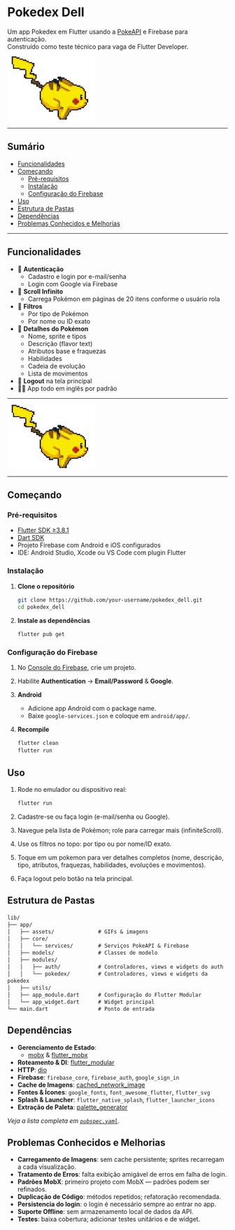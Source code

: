 # Pokedex Dell

Um app Pokedex em Flutter usando a [PokeAPI](https://pokeapi.co) e Firebase para autenticação.  
Construído como teste técnico para vaga de Flutter Developer.

![Demonstração do App](lib/app/assets/run_pikachu.gif)

---

## Sumário

- [Funcionalidades](#funcionalidades)
- [Começando](#começando)
    - [Pré-requisitos](#pré-requisitos)
    - [Instalação](#instalação)
    - [Configuração do Firebase](#configuração-do-firebase)
- [Uso](#uso)
- [Estrutura de Pastas](#estrutura-de-pastas)
- [Dependências](#dependências)
- [Problemas Conhecidos e Melhorias](#problemas-conhecidos-e-melhorias)

---

## Funcionalidades

- 🔐 **Autenticação**
    - Cadastro e login por e-mail/senha
    - Login com Google via Firebase
- 📜 **Scroll Infinito**
    - Carrega Pokémon em páginas de 20 itens conforme o usuário rola
- 🔎 **Filtros**
    - Por tipo de Pokémon
    - Por nome ou ID exato
- 📇 **Detalhes do Pokémon**
    - Nome, sprite e tipos
    - Descrição (flavor text)
    - Atributos base e fraquezas
    - Habilidades
    - Cadeia de evolução
    - Lista de movimentos
- 🚪 **Logout** na tela principal
- 🏳️‍🌈 App todo em inglês por padrão

---

![Demonstração do App](lib/app/assets/run_pikachu.gif)

---

## Começando

### Pré-requisitos

- [Flutter SDK ≥3.8.1](https://flutter.dev/docs/get-started/install)
- [Dart SDK](https://dart.dev/get-dart)
- Projeto Firebase com Android e iOS configurados
- IDE: Android Studio, Xcode ou VS Code com plugin Flutter

### Instalação

1. **Clone o repositório**

    ```bash
    git clone https://github.com/your-username/pokedex_dell.git
    cd pokedex_dell
    ```
2. **Instale as dependências**

    ```bash
    flutter pub get
    ```

### Configuração do Firebase

1. No [Console do Firebase](https://console.firebase.google.com), crie um projeto.
2. Habilite **Authentication** → **Email/Password** & **Google**.
3. **Android**
    - Adicione app Android com o package name.
    - Baixe `google-services.json` e coloque em `android/app/`.
5. **Recompile**

    ```bash
    flutter clean
    flutter run
    ```
## Uso

1. Rode no emulador ou dispositivo real:

    ```bash
    flutter run
    ```
2. Cadastre-se ou faça login (e-mail/senha ou Google).
3. Navegue pela lista de Pokémon; role para carregar mais (infiniteScroll).
4. Use os filtros no topo: por tipo ou por nome/ID exato.
5. Toque em um pokemon para ver detalhes completos (nome, descrição, tipo, atributos, fraquezas, habilidades, evoluções e movimentos).
6. Faça logout pelo botão na tela principal.  

## Estrutura de Pastas

```plaintext
lib/
├── app/
│   ├── assets/              # GIFs & imagens
│   ├── core/
│   │   └── services/        # Serviços PokeAPI & Firebase
│   ├── models/              # Classes de modelo
│   ├── modules/
│   │   ├── auth/            # Controladores, views e widgets do auth
│   │   └── pokedex/         # Controladores, views e widgets da pokedex
│   ├── utils/
│   ├── app_module.dart      # Configuração do Flutter Modular
│   └── app_widget.dart      # Widget principal
└── main.dart                # Ponto de entrada
```

## Dependências

- **Gerenciamento de Estado**:
    - [mobx](https://pub.dev/packages/mobx) & [flutter_mobx](https://pub.dev/packages/flutter_mobx)
- **Roteamento & DI**: [flutter_modular](https://pub.dev/packages/flutter_modular)
- **HTTP**: [dio](https://pub.dev/packages/dio)
- **Firebase**: `firebase_core`, `firebase_auth`, `google_sign_in`
- **Cache de Imagens**: [cached_network_image](https://pub.dev/packages/cached_network_image)
- **Fontes & Ícones**: `google_fonts`, `font_awesome_flutter`, `flutter_svg`
- **Splash & Launcher**: `flutter_native_splash`, `flutter_launcher_icons`
- **Extração de Paleta**: [palette_generator](https://pub.dev/packages/palette_generator)

_Veja a lista completa em [`pubspec.yaml`](pubspec.yaml)._

## Problemas Conhecidos e Melhorias

- **Carregamento de Imagens**: sem cache persistente; sprites recarregam a cada visualização.
- **Tratamento de Erros**: falta exibição amigável de erros em falha de login.
- **Padrões MobX**: primeiro projeto com MobX — padrões podem ser refinados.
- **Duplicação de Código**: métodos repetidos; refatoração recomendada.
- **Persistencia do login**: o login é necessário sempre ao entrar no app.
- **Suporte Offline**: sem armazenamento local de dados da API.
- **Testes**: baixa cobertura; adicionar testes unitários e de widget.  
